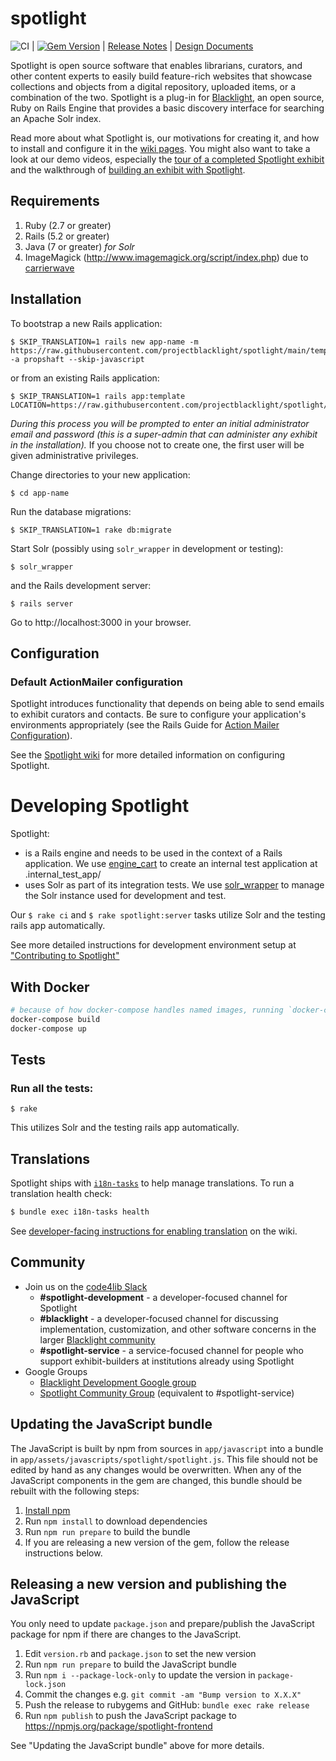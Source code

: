 spotlight
=========

![CI](https://github.com/projectblacklight/spotlight/workflows/CI/badge.svg) | [![Gem Version](https://badge.fury.io/rb/blacklight-spotlight.png)](http://badge.fury.io/rb/blacklight-spotlight) | [Release Notes](https://github.com/projectblacklight/spotlight/releases) | [Design Documents](https://github.com/projectblacklight/spotlight/releases/tag/v0.0.0)

Spotlight is open source software that enables librarians, curators, and other content experts to easily build feature-rich websites that showcase collections and objects from a digital repository, uploaded items, or a combination of the two. Spotlight is a plug-in for [Blacklight](https://github.com/projectblacklight/blacklight), an open source, Ruby on Rails Engine that provides a basic discovery interface for searching an Apache Solr index.

Read more about what Spotlight is, our motivations for creating it, and how to install and configure it in the [wiki pages](https://github.com/projectblacklight/spotlight/wiki). You might also want to take a look at our demo videos, especially the [tour of a completed Spotlight exhibit](https://www.youtube.com/watch?v=_A7vTbbiF4g) and the walkthrough of [building an exhibit with Spotlight](https://www.youtube.com/watch?v=qPJtgajJ4ic).

## Requirements

1. Ruby (2.7 or greater)
2. Rails (5.2 or greater)
3. Java (7 or greater) *for Solr*
4. ImageMagick (http://www.imagemagick.org/script/index.php) due to [carrierwave](https://github.com/carrierwaveuploader/carrierwave#adding-versions)

## Installation

To bootstrap a new Rails application:

```
$ SKIP_TRANSLATION=1 rails new app-name -m https://raw.githubusercontent.com/projectblacklight/spotlight/main/template.rb -a propshaft --skip-javascript
```

or from an existing Rails application:

```
$ SKIP_TRANSLATION=1 rails app:template LOCATION=https://raw.githubusercontent.com/projectblacklight/spotlight/main/template.rb
```

*During this process you will be prompted to enter an initial administrator email and password (this is a super-admin that can administer any exhibit in the installation).* If you choose not to create one, the first user will be given administrative privileges.

Change directories to your new application:

```
$ cd app-name
```

Run the database migrations:

```
$ SKIP_TRANSLATION=1 rake db:migrate
```

Start Solr (possibly using `solr_wrapper` in development or testing):

```
$ solr_wrapper
```

and the Rails development server:

```
$ rails server
```

Go to http://localhost:3000 in your browser.

## Configuration

### Default ActionMailer configuration

Spotlight introduces functionality that depends on being able to send emails to exhibit curators and contacts. Be sure to configure your application's environments appropriately (see the Rails Guide for [Action Mailer Configuration](http://guides.rubyonrails.org/action_mailer_basics.html#action-mailer-configuration)).

See the [Spotlight wiki](https://github.com/projectblacklight/spotlight/wiki) for more detailed information on configuring Spotlight.

# Developing Spotlight

Spotlight:

* is a Rails engine and needs to be used in the context of a Rails application. We use [engine_cart](https://github.com/cbeer/engine_cart) to create an internal test application at .internal_test_app/
* uses Solr as part of its integration tests. We use [solr_wrapper](https://github.com/cbeer/solr_wrapper) to manage the Solr instance used for development and test.

Our `$ rake ci` and `$ rake spotlight:server` tasks utilize Solr and the testing rails app automatically.

See more detailed instructions for development environment setup at ["Contributing to Spotlight"](https://github.com/projectblacklight/spotlight/wiki/Contributing-to-Spotlight)

## With Docker

```sh
# because of how docker-compose handles named images, running `docker-compose up --build` will error when the Rails images have not been built locally
docker-compose build
docker-compose up
```

## Tests

### Run all the tests:

```
$ rake
```

This utilizes Solr and the testing rails app automatically.

## Translations

Spotlight ships with [`i18n-tasks`](https://github.com/glebm/i18n-tasks) to help manage translations. To run a translation health check:

```sh
$ bundle exec i18n-tasks health
```

See [developer-facing instructions for enabling translation](https://github.com/projectblacklight/spotlight/wiki/Translations) on the wiki.

## Community


- Join us on the [code4lib Slack](https://code4lib.org/irc)
  - **#spotlight-development** - a developer-focused channel for Spotlight
  - **#blacklight** - a developer-focused channel for discussing implementation, customization, and other software concerns in the larger [Blacklight community](http://projectblacklight.org/)
  - **#spotlight-service** - a service-focused channel for people who support exhibit-builders at institutions already using Spotlight
- Google Groups
  - [Blacklight Development Google group](https://groups.google.com/forum/#!forum/blacklight-development)
  - [Spotlight Community Group](https://groups.google.com/forum/#!forum/spotlight-community) (equivalent to #spotlight-service)

## Updating the JavaScript bundle
The JavaScript is built by npm from sources in `app/javascript` into a bundle
in `app/assets/javascripts/spotlight/spotlight.js`. This file should not be edited
by hand as any changes would be overwritten.  When any of the JavaScript
components in the gem are changed, this bundle should be rebuilt with the
following steps:
1. [Install npm](https://www.npmjs.com/get-npm)
2. Run `npm install` to download dependencies
3. Run `npm run prepare` to build the bundle
4. If you are releasing a new version of the gem, follow the release instructions below.

## Releasing a new version and publishing the JavaScript
You only need to update `package.json` and prepare/publish the JavaScript package for npm if there are changes to the JavaScript.
1. Edit `version.rb` and `package.json` to set the new version
2. Run `npm run prepare` to build the JavaScript bundle
3. Run `npm i --package-lock-only` to update the version in `package-lock.json`
4. Commit the changes e.g. `git commit -am "Bump version to X.X.X"`
5. Push the release to rubygems and GitHub: `bundle exec rake release`
6. Run `npm publish` to push the JavaScript package to https://npmjs.org/package/spotlight-frontend

See "Updating the JavaScript bundle" above for more details.
